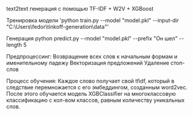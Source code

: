 text2text генерация с помощью TF-IDF + W2V + XGBoost

Тренировка модели 'python train.py --model "model.pkl" --input-dir "C:\Users\fedor\tinkoff-generation\data"'

Генерация python predict.py --model "model.pkl" --prefix "Он шел" --length 5


Предпроцессинг:
Возвращение всех слов к начальным формам и именительному падежу
Векторизация предложений
Удаление стоп-слов

Процесс обучения:
Каждое слово получает свой tfidf, который в следствие перемножается с его эмбеддингом, созданным word2vec. После этого обучается модель XGBClassifier на многоклассовую классификацию с кол-вом классов, равным количеству уникальных слов.
